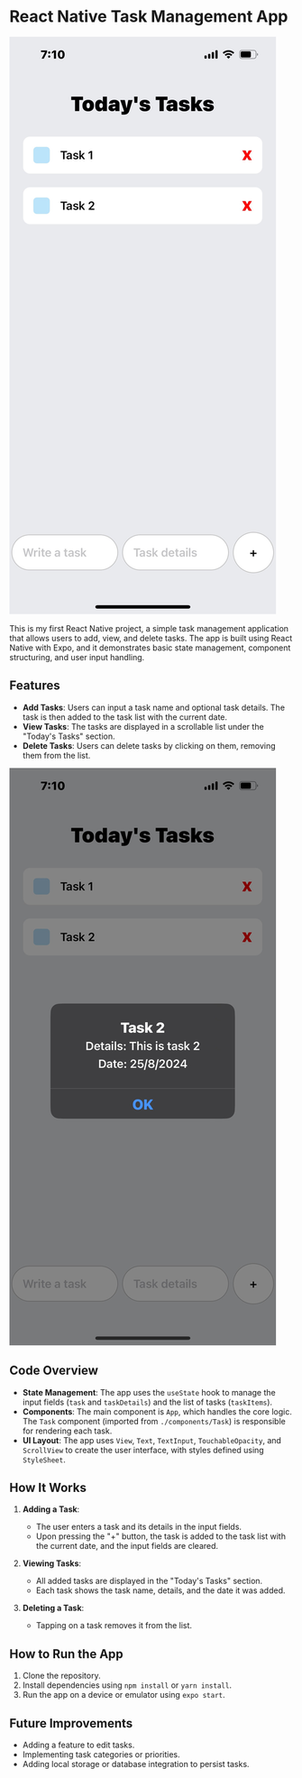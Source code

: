 # React Native Task Management App

![App Screenshot](todoList/assets/screenshot1.png)

This is my first React Native project, a simple task management application that allows users to add, view, and delete tasks. The app is built using React Native with Expo, and it demonstrates basic state management, component structuring, and user input handling.

## Features

- **Add Tasks**: Users can input a task name and optional task details. The task is then added to the task list with the current date.
- **View Tasks**: The tasks are displayed in a scrollable list under the "Today's Tasks" section.
- **Delete Tasks**: Users can delete tasks by clicking on them, removing them from the list.

![Task List Screenshot](todoList/assets/screenshot2.png)

## Code Overview

- **State Management**: The app uses the `useState` hook to manage the input fields (`task` and `taskDetails`) and the list of tasks (`taskItems`).
- **Components**: The main component is `App`, which handles the core logic. The `Task` component (imported from `./components/Task`) is responsible for rendering each task.
- **UI Layout**: The app uses `View`, `Text`, `TextInput`, `TouchableOpacity`, and `ScrollView` to create the user interface, with styles defined using `StyleSheet`.

## How It Works

1. **Adding a Task**: 
   - The user enters a task and its details in the input fields.
   - Upon pressing the "+" button, the task is added to the task list with the current date, and the input fields are cleared.

2. **Viewing Tasks**:
   - All added tasks are displayed in the "Today's Tasks" section.
   - Each task shows the task name, details, and the date it was added.

3. **Deleting a Task**:
   - Tapping on a task removes it from the list.


## How to Run the App

1. Clone the repository.
2. Install dependencies using `npm install` or `yarn install`.
3. Run the app on a device or emulator using `expo start`.

## Future Improvements

- Adding a feature to edit tasks.
- Implementing task categories or priorities.
- Adding local storage or database integration to persist tasks.


